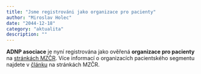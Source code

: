 ```yaml
---
title: "Jsme registrováni jako organizace pro pacienty"
author: "Miroslav Holec"
date: "2044-12-18"
category: "aktualita"
description: ""
---
```


**ADNP asociace** je nyní registrována jako ověřená **organizace pro pacienty** na <a href="https://pacientskeorganizace.mzcr.cz/index.php?pg=hledam-organizaci--databaze">stránkách MZČR</a>. Více informací o organizacích pacientského segmentu najdete v <a href="https://pacientskeorganizace.mzcr.cz/index.php?pg=home&aid=200">článku</a> na stránkách MZČR.